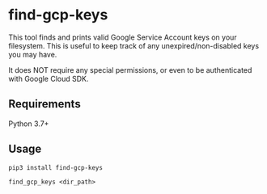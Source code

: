 # find-gcp-keys

This tool finds and prints valid Google Service Account keys on your filesystem.
This is useful to keep track of any unexpired/non-disabled keys you may have.

It does NOT require any special permissions,
or even to be authenticated with Google Cloud SDK.

## Requirements

Python 3.7+

## Usage

```
pip3 install find-gcp-keys

find_gcp_keys <dir_path>
```
